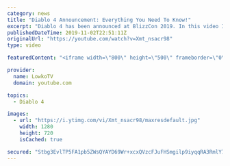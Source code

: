 ```yaml
---
category: news
title: "Diablo 4 Announcement: Everything You Need To Know!"
excerpt: "Diablo 4 has been announced at BlizzCon 2019. In this video I go over everything you need to know about this upcoming Blizzard Entertainment game."
publishedDateTime: 2019-11-02T22:51:11Z
originalUrl: "https://youtube.com/watch?v=Xmt_nsacr98"
type: video

featuredContent: "<iframe width=\"800\" height=\"500\" frameborder=\"0\" src=\"https://www.youtube.com/embed/Xmt_nsacr98\" allow=\"accelerometer; autoplay; encrypted-media; gyroscope; picture-in-picture\" allowfullscreen></iframe>"

provider:
  name: LowkoTV
  domain: youtube.com

topics:
  - Diablo 4

images:
  - url: "https://i.ytimg.com/vi/Xmt_nsacr98/maxresdefault.jpg"
    width: 1280
    height: 720
    isCached: true

secured: "Stbg3EvlTP5FA1pb5ZWsQYAYD69Wr+xcxQVzcFJuFHSmgilp9iyqqRA3RmlY7tn9f3mvEXXeU3lJ607eUQ4KdYMCQgsJtMDfJ+UhgdwpN2QUOg+WNTCwmV6DMF19e+QLqD+324xEOD0hpmntMKfCW1ek1xsaxDGvxmBYC0IhafryfNWoGvRBusvAOnlP5i82MLUszSDXbplm0Whcb8VjXgjM4ry2qcW2pOfs/ekI0z2WqTcn3R5zd+2Er6JtjtwIj/9ZGoKX+7DDfU5VjSPiamW3iRGsuGAVMGkBG5Ao6ESAHx2PRjLv94fcYWhHH1nJRTJJDiJ++eqh+OqH1blvT+Rr+u0S/Zmxr3pOC2RzH/x8dM6fv3Bh0m0mn2bHUP6j2tDWEufHGP6FznmmfcazLDctsKwOzPx4DKqUQuM1mJIUGQxyPO/l6bFluJYkzeH/;CYVVDobAQ7XQ8pseW/parA=="
---
```


